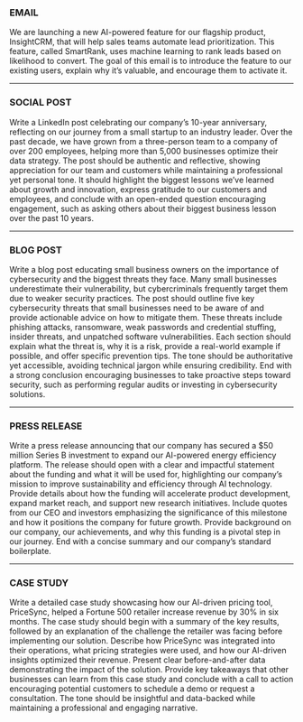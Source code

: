 ### EMAIL

We are launching a new AI-powered feature for our flagship product, InsightCRM, that will help sales teams automate lead prioritization. This feature, called SmartRank, uses machine learning to rank leads based on likelihood to convert. The goal of this email is to introduce the feature to our existing users, explain why it’s valuable, and encourage them to activate it.



---

### SOCIAL POST

Write a LinkedIn post celebrating our company’s 10-year anniversary, reflecting on our journey from a small startup to an industry leader. Over the past decade, we have grown from a three-person team to a company of over 200 employees, helping more than 5,000 businesses optimize their data strategy. The post should be authentic and reflective, showing appreciation for our team and customers while maintaining a professional yet personal tone. It should highlight the biggest lessons we’ve learned about growth and innovation, express gratitude to our customers and employees, and conclude with an open-ended question encouraging engagement, such as asking others about their biggest business lesson over the past 10 years.



---

### BLOG POST

Write a blog post educating small business owners on the importance of cybersecurity and the biggest threats they face. Many small businesses underestimate their vulnerability, but cybercriminals frequently target them due to weaker security practices. The post should outline five key cybersecurity threats that small businesses need to be aware of and provide actionable advice on how to mitigate them. These threats include phishing attacks, ransomware, weak passwords and credential stuffing, insider threats, and unpatched software vulnerabilities. Each section should explain what the threat is, why it is a risk, provide a real-world example if possible, and offer specific prevention tips. The tone should be authoritative yet accessible, avoiding technical jargon while ensuring credibility. End with a strong conclusion encouraging businesses to take proactive steps toward security, such as performing regular audits or investing in cybersecurity solutions.



---

### PRESS RELEASE

Write a press release announcing that our company has secured a $50 million Series B investment to expand our AI-powered energy efficiency platform. The release should open with a clear and impactful statement about the funding and what it will be used for, highlighting our company’s mission to improve sustainability and efficiency through AI technology. Provide details about how the funding will accelerate product development, expand market reach, and support new research initiatives. Include quotes from our CEO and investors emphasizing the significance of this milestone and how it positions the company for future growth. Provide background on our company, our achievements, and why this funding is a pivotal step in our journey. End with a concise summary and our company’s standard boilerplate.

---


### CASE STUDY

Write a detailed case study showcasing how our AI-driven pricing tool, PriceSync, helped a Fortune 500 retailer increase revenue by 30% in six months. The case study should begin with a summary of the key results, followed by an explanation of the challenge the retailer was facing before implementing our solution. Describe how PriceSync was integrated into their operations, what pricing strategies were used, and how our AI-driven insights optimized their revenue. Present clear before-and-after data demonstrating the impact of the solution. Provide key takeaways that other businesses can learn from this case study and conclude with a call to action encouraging potential customers to schedule a demo or request a consultation. The tone should be insightful and data-backed while maintaining a professional and engaging narrative.







